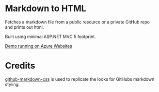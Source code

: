 Markdown to HTML
================

Fetches a markdown file from a public resource or a private GitHub repo and prints out html.

Built using minimal ASP.NET MVC 5 footprint.

[Demo running on Azure Websites](http://markdowntohtml.azurewebsites.net)

Credits
=======

[github-markdown-css](https://github.com/sindresorhus/github-markdown-css) is used to replicate the looks for GitHubs markdown styling.
